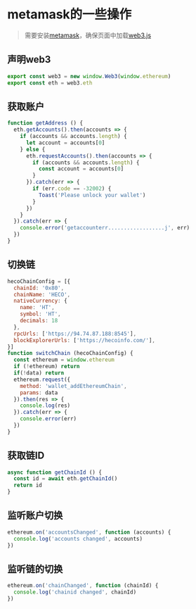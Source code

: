 # metamask的一些操作 #

> 需要安装[metamask](https://chrome.google.com/webstore/detail/metamask/nkbihfbeogaeaoehlefnkodbefgpgknn)，确保页面中加载[web3.js](https://cdn.jsdelivr.net/npm/web3@1.7.4/dist/web3.min.js)

## 声明web3 ##

```js
export const web3 = new window.Web3(window.ethereum)
export const eth = web3.eth
```

## 获取账户

```js
function getAddress () {
  eth.getAccounts().then(accounts => {
    if (accounts && accounts.length) {
      let account = accounts[0]
    } else {
      eth.requestAccounts().then(accounts => {
        if (accounts && accounts.length) {
          const account = accounts[0]
        }
      }).catch(err => {
        if (err.code == -32002) {
          Toast('Please unlock your wallet')
        }
      })
    }
  }).catch(err => {
    console.error('getaccounterr..................j', err)
  })
}
```

## 切换链

```js
hecoChainConfig = [{
  chainId: '0x80',
  chainName: 'HECO',
  nativeCurrency: {
    name: 'HT',
    symbol: 'HT',
    decimals: 18
  },
  rpcUrls: ['https://94.74.87.188:8545'],
  blockExplorerUrls: ['https://hecoinfo.com/'],
}]
function switchChain (hecoChainConfig) {
  const ethereum = window.ethereum
  if (!ethereum) return
  if(!data) return
  ethereum.request({
    method: 'wallet_addEthereumChain',
    params: data
  }).then(res => {
    console.log(res)
  }).catch(err => {
    console.error(err)
  })
}
```

## 获取链ID

```js
async function getChainId () {
  const id = await eth.getChainId()
  return id
}
```

## 监听账户切换

```js
ethereum.on('accountsChanged', function (accounts) {
  console.log('accounts changed', accounts)
})
```

## 监听链的切换

```js
ethereum.on('chainChanged', function (chainId) {
  console.log('chainid changed', chainId)
})
```
